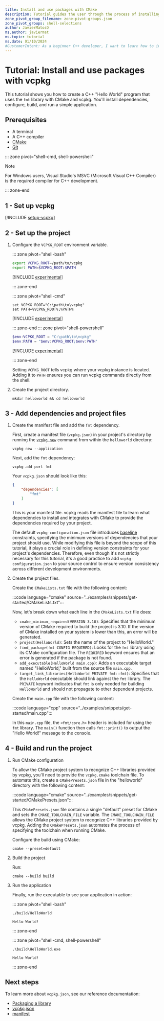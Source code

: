 ```yaml
---
title: Install and use packages with CMake
description: Tutorial guides the user through the process of installing and using packages with CMake.
zone_pivot_group_filename: zone-pivot-groups.json
zone_pivot_groups: shell-selections
author: JavierMatosD
ms.author: javiermat
ms.topic: tutorial
ms.date: 01/10/2024
#CustomerIntent: As a beginner C++ developer, I want to learn how to install and manage packages using CMake and vcpkg, so that I can easily set up and maintain C++ projects with necessary dependencies.
---
```


# Tutorial: Install and use packages with vcpkg

This tutorial shows you how to create a C++ "Hello World" program that uses the `fmt` library with CMake and vcpkg. You'll install dependencies, configure, build, and run a simple application.

## Prerequisites

- A terminal
- A C++ compiler
- [CMake](https://cmake.org/download/)
- [Git](https://git-scm.com/downloads)

::: zone pivot="shell-cmd, shell-powershell"

> [!NOTE]
> For Windows users, Visual Studio's MSVC (Microsoft Visual C++ Compiler) is the required compiler for C++ development.

::: zone-end

## 1 - Set up vcpkg

[!INCLUDE [setup-vcpkg](includes/setup-vcpkg.md)]

## 2 - Set up the project

1. Configure the `VCPKG_ROOT` environment variable.

    ::: zone pivot="shell-bash"

    ```bash
    export VCPKG_ROOT=/path/to/vcpkg
    export PATH=$VCPKG_ROOT:$PATH
    ```


    [!INCLUDE [experimental](../../includes/env-vars-bash.md)]

    ::: zone-end

    ::: zone pivot="shell-cmd"

    ```console
    set VCPKG_ROOT="C:\path\to\vcpkg"
    set PATH=%VCPKG_ROOT%;%PATH%
    ```


    [!INCLUDE [experimental](../../includes/env-vars.md)]

    ::: zone-end
    ::: zone pivot="shell-powershell"

    ```powershell
    $env:VCPKG_ROOT = "C:\path\to\vcpkg"
    $env:PATH = "$env:VCPKG_ROOT;$env:PATH"
    ```


    [!INCLUDE [experimental](../../includes/env-vars.md)]
    
    ::: zone-end

    Setting `VCPKG_ROOT` tells vcpkg where your vcpkg instance is located.
    Adding it to `PATH` ensures you can run vcpkg commands directly from the shell.

2. Create the project directory.

    ```console
    mkdir helloworld && cd helloworld
    ```

## 3 - Add dependencies and project files

1. Create the manifest file and add the `fmt` dependency.

    First, create a manifest file (`vcpkg.json`) in your project's directory by running the [`vcpkg new`](../commands/new.md) command from within the `helloworld` directory:

    ```console
    vcpkg new --application
    ```

    Next, add the `fmt` dependency:

    ```console
    vcpkg add port fmt
    ```

    Your `vcpkg.json` should look like this:

    ```json
    {
        "dependencies": [
            "fmt"
        ]
    }
    ```

    This is your manifest file. vcpkg reads the manifest file to learn what dependencies to install and integrates with CMake to provide the dependencies required by your project.

    The default `vcpkg-configuration.json` file introduces [baseline](../reference/vcpkg-configuration-json.md#registry-baseline) constraints, specifying the minimum versions of dependencies that your project should use. While modifying this file is beyond the scope of this tutorial, it plays a crucial role in defining version constraints for your project's dependencies. Therefore, even though it's not strictly necessary for this tutorial, it's a good practice to add `vcpkg-configuration.json` to your source control to ensure version consistency across different development environments.

2. Create the project files.

    Create the `CMakeLists.txt` file with the following content:

    :::code language="cmake" source="../examples/snippets/get-started/CMakeLists.txt":::

    Now, let's break down what each line in the `CMakeLists.txt` file does:

    - `cmake_minimum_required(VERSION 3.10)`: Specifies that the minimum version of CMake required to build the project is 3.10. If the version of CMake installed on your system is lower than this, an error will be generated.
    - `project(HelloWorld)`: Sets the name of the project to "HelloWorld."
    - `find_package(fmt CONFIG REQUIRED)`: Looks for the `fmt` library using its CMake configuration file. The `REQUIRED` keyword ensures that an error is generated if the package is not found.
    - `add_executable(HelloWorld main.cpp)`: Adds an executable target named "HelloWorld," built from the source file `main.cpp`.
    - `target_link_libraries(HelloWorld PRIVATE fmt::fmt)`: Specifies that the `HelloWorld` executable should link against the `fmt` library. The `PRIVATE` keyword indicates that `fmt` is only needed for building `HelloWorld` and should not propagate to other dependent projects.

    Create the `main.cpp` file with the following content:

    :::code language="cpp" source="../examples/snippets/get-started/main.cpp":::

    In this `main.cpp` file, the `<fmt/core.h>` header is included for using the `fmt` library. The `main()` function then calls `fmt::print()` to output the "Hello World!" message to the console.

## 4 - Build and run the project

1. Run CMake configuration

    To allow the CMake project system to recognize C++ libraries provided by vcpkg, you'll need to provide the `vcpkg.cmake` toolchain file. To automate this, create a `CMakePresets.json` file in the "helloworld" directory with the following content:

    :::code language="cmake" source="../examples/snippets/get-started/CMakePresets.json":::

    This `CMakePresets.json` file contains a single "default" preset for CMake and sets the `CMAKE_TOOLCHAIN_FILE` variable. The `CMAKE_TOOLCHAIN_FILE` allows the CMake project system to recognize C++ libraries provided by vcpkg. Adding the `CMakePresets.json` automates the process of specifying the toolchain when running CMake.

    Configure the build using CMake:

    ```console
    cmake --preset=default
    ```

2. Build the project

    Run:

    ```console
    cmake --build build
    ```
    
3. Run the application

    Finally, run the executable to see your application in action:

    ::: zone pivot="shell-bash"
    ```console
    ./build/HelloWorld
    
    Hello World!
    ```
    ::: zone-end
   
    ::: zone pivot="shell-cmd, shell-powershell"
    ```console
    .\build\HelloWorld.exe
    
    Hello World!
    ```
    ::: zone-end   

## Next steps

To learn more about `vcpkg.json`, see our reference documentation:

- [Packaging a library](get-started-packaging.md)
- [vcpkg.json](../reference/vcpkg-json.md)
- [manifest](../concepts/manifest-mode.md)
